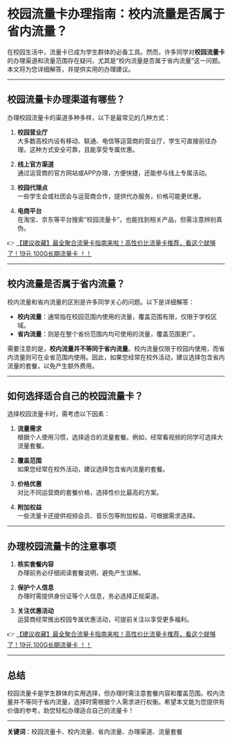 # 校园流量卡办理指南：校内流量是否属于省内流量？

在校园生活中，流量卡已成为学生群体的必备工具。然而，许多同学对**校园流量卡**的办理渠道和流量范围存在疑问，尤其是“校内流量是否属于省内流量”这一问题。本文将为您详细解答，并提供实用的办理建议。

---

## 校园流量卡办理渠道有哪些？

办理校园流量卡的渠道多种多样，以下是最常见的几种方式：

1. **校园营业厅**  
   大多数高校内设有移动、联通、电信等运营商的营业厅，学生可直接前往办理。这种方式安全可靠，且能享受专属优惠。

2. **线上官方渠道**  
   通过运营商的官方网站或APP办理，方便快捷，还能参与线上专属活动。

3. **校园代理点**  
   一些学生会或社团会与运营商合作，提供代办服务，价格可能更优惠。

4. **电商平台**  
   在淘宝、京东等平台搜索“校园流量卡”，也能找到相关产品，但需注意辨别真伪。

👉 [【建议收藏】最全聚合流量卡指南来啦！高性价比流量卡推荐，看这个就够了！19元 100G长期流量卡 ！！](https://bit.ly/Liuliangka)

---

## 校内流量是否属于省内流量？

校内流量和省内流量的区别是许多同学关心的问题。以下是详细解答：

- **校内流量**：通常指在校园范围内使用的流量，覆盖范围有限，仅限于学校区域。  
- **省内流量**：则是在整个省份范围内均可使用的流量，覆盖范围更广。

需要注意的是，**校内流量并不等同于省内流量**。校内流量仅限于校园内使用，而省内流量则可在全省范围内使用。因此，如果您经常在校外活动，建议选择包含省内流量的套餐，以免产生额外费用。

---

## 如何选择适合自己的校园流量卡？

选择校园流量卡时，需考虑以下因素：

1. **流量需求**  
   根据个人使用习惯，选择适合的流量套餐。例如，经常看视频的同学可选择大流量套餐。

2. **覆盖范围**  
   如果您经常在校外活动，建议选择包含省内流量的套餐。

3. **价格优惠**  
   对比不同运营商的套餐价格，选择性价比最高的方案。

4. **附加权益**  
   一些流量卡还提供视频会员、音乐包等附加权益，可根据需求选择。

---

## 办理校园流量卡的注意事项

1. **核实套餐内容**  
   办理前务必仔细阅读套餐说明，避免产生误解。

2. **保护个人信息**  
   办理时需提供身份证等个人信息，务必选择正规渠道。

3. **关注优惠活动**  
   运营商经常推出校园专属优惠活动，可提前关注以享受更多福利。

👉 [【建议收藏】最全聚合流量卡指南来啦！高性价比流量卡推荐，看这个就够了！19元 100G长期流量卡 ！！](https://bit.ly/Liuliangka)

---

## 总结

校园流量卡是学生群体的实用选择，但办理时需注意套餐内容和覆盖范围。校内流量并不等同于省内流量，选择时需根据个人需求进行权衡。希望本文能为您提供有价值的参考，助您轻松办理适合自己的流量卡！

---

**关键词**：校园流量卡、校内流量、省内流量、办理渠道、流量套餐